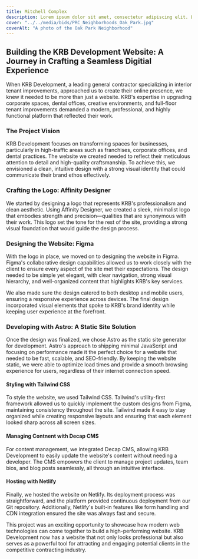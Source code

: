 ```yaml
---
title: Mitchell Complex
description: Lorem ipsum dolor sit amet, consectetur adipiscing elit. Lorem ipsum dolor sit amet, consectetur adipiscing elit.
cover: "../../media/bids/PRC_Neighborhoods_Oak_Park.jpg"
coverAlt: "A photo of the Oak Park Neighborhood"
---
```


## Building the KRB Development Website: A Journey in Crafting a Seamless Digitial Experience

When KRB Development, a leading general contractor specializing in interior tenant improvements, approached us to create their online presence, we knew it needed to be more than just a website. KRB's expertise in upgrading corporate spaces, dental offices, creative environments, and full-floor tenant improvements demanded a modern, professional, and highly functional platform that reflected their work.

### The Project Vision

KRB Development focuses on transforming spaces for businesses, particularly in high-traffic areas such as franchises, corporate offices, and dental practices. The website we created needed to reflect their meticulous attention to detail and high-quality craftsmanship. To achieve this, we envisioned a clean, intuitive design with a strong visual identity that could communicate their brand ethos effectively.

### Crafting the Logo: Affinity Designer

We started by designing a logo that represents KRB's professionalism and clean aesthetic. Using Affinity Designer, we created a sleek, minimalist logo that embodies strength and precision—qualities that are synonymous with their work. This logo set the tone for the rest of the site, providing a strong visual foundation that would guide the design process.

### Designing the Website: Figma

With the logo in place, we moved on to designing the website in Figma. Figma's collaborative design capabilities allowed us to work closely with the client to ensure every aspect of the site met their expectations. The design needed to be simple yet elegant, with clear navigation, strong visual hierarchy, and well-organized content that highlights KRB's key services.

We also made sure the design catered to both desktop and mobile users, ensuring a responsive experience across devices. The final design incorporated visual elements that spoke to KRB's brand identity while keeping user experience at the forefront.

### Developing with Astro: A Static Site Solution

Once the design was finalized, we chose Astro as the static site generator for development. Astro's approach to shipping minimal JavaScript and focusing on performance made it the perfect choice for a website that needed to be fast, scalable, and SEO-friendly. By keeping the website static, we were able to optimize load times and provide a smooth browsing experience for users, regardless of their internet connection speed.

#### Styling with Tailwind CSS

To style the website, we used Tailwind CSS. Tailwind's utility-first framework allowed us to quickly implement the custom designs from Figma, maintaining consistency throughout the site. Tailwind made it easy to stay organized while creating responsive layouts and ensuring that each element looked sharp across all screen sizes.

#### Managing Contnent with Decap CMS

For content management, we integrated Decap CMS, allowing KRB Development to easily update the website's content without needing a developer. The CMS empowers the client to manage project updates, team bios, and blog posts seamlessly, all through an intuitive interface.

#### Hosting with Netlify

Finally, we hosted the website on Netlify. Its deployment process was straightforward, and the platform provided continuous deployment from our Git repository. Additionally, Netlify's built-in features like form handling and CDN integration ensured the site was always fast and secure.

This project was an exciting opportunity to showcase how modern web technologies can come together to build a high-performing website. KRB Development now has a website that not only looks professional but also serves as a powerful tool for attracting and engaging potential clients in the competitive contracting industry.
